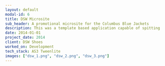 ```yaml
---
layout: default
modal-id: 6
title: DSW Microsite
sub_header: A promotional microsite for the Columbus Blue Jackets
description: This was a template based application capable of spitting out multiple versions of itself (i.e. a custom lesson) with custom content, images and sounds.  The end product was a Scorm package.  The core of this project was built using Html, CSS/SASS, Javascript/Jquery, and XML.  The deployment of this project was done through the use of an ant-build script in conjunction with custom bat/cmd files that allowed me to deploy multiple versions of the site from the same code base and package each deployment into a Scorm package.
date: 2014-01-01
project_date: 2014
client: DSW Shoes
worked_on: Development
tech_stack: AS3 Tweenlite
images: ["dsw_1.png", "dsw_2.png", "dsw_3.png"]
---
```

